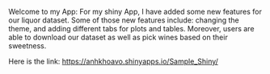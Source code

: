 
Welcome to my App: For my shiny App, I have added some new features for our liquor dataset. Some of those new features include: changing the theme, and adding different tabs for plots and tables. Moreover, users are able to download our dataset as well as pick wines based on their sweetness. 

Here is the link: https://anhkhoavo.shinyapps.io/Sample_Shiny/
